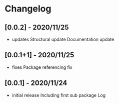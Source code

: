 # Changelog

## [0.0.2] - 2020/11/25

* updates
Structural update
Documentation update

## [0.0.1+1] - 2020/11/25

* fixes
Package referencing fix

## [0.0.1] - 2020/11/24

* initial release
Including first sub package Log
